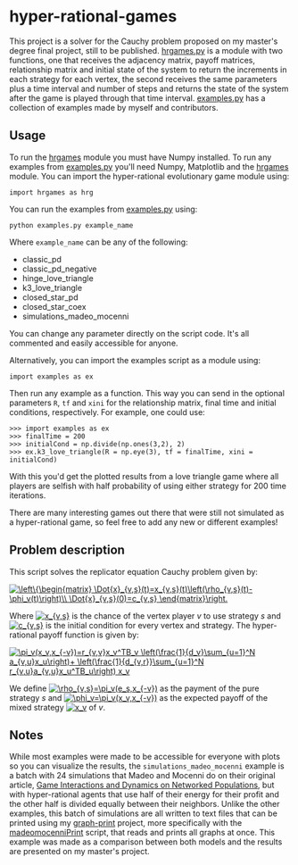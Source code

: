 # hyper-rational-games
  This project is a solver for the Cauchy problem proposed on my master's degree final project, still to be published. 
  [hrgames.py](hrgames.py) is a module with two functions, one that receives the adjacency matrix, payoff matrices, relationship matrix and initial state of the system to return
  the increments in each strategy for each vertex, the second receives the same parameters plus a time interval and number of steps and returns the state of the system after the game is played through that time interval. [examples.py](examples.py) has a collection of examples made by myself and contributors.
  
  ## Usage
  To run the [hrgames](hrgames.py) module you must have Numpy installed. To run any examples from [examples.py](examples.py) you'll need Numpy, Matplotlib and the [hrgames](hrgames.py) module.
  You can import the hyper-rational evolutionary game module using:
  ```
  import hrgames as hrg
  ```
  You can run the examples from [examples.py](examples.py) using:
  ```
  python examples.py example_name
  ```
  
  Where `example_name` can be any of the following:
  - classic_pd
  - classic_pd_negative
  - hinge_love_triangle
  - k3_love_triangle
  - closed_star_pd
  - closed_star_coex
  - simulations_madeo_mocenni
  
  You can change any parameter directly on the script code. It's all commented and easily accessible for anyone.
  
  Alternatively, you can import the examples script as a module using:
  ```
  import examples as ex
  ```
  Then run any example as a function. This way you can send in the optional parameters `R`, `tf` and `xini` for the relationship matrix, final time and initial conditions, respectively. For example, one could use:
  ```
  >>> import examples as ex
  >>> finalTime = 200
  >>> initialCond = np.divide(np.ones(3,2), 2)
  >>> ex.k3_love_triangle(R = np.eye(3), tf = finalTime, xini = initialCond)
  ```
  With this you'd get the plotted results from a love triangle game where all players are selfish with half probability of using either strategy for 200 time iterations.
  
  There are many interesting games out there that were still not simulated as a hyper-rational game, so feel free to add any new or different examples!
  
  ## Problem description
  This script solves the replicator equation Cauchy problem given by:
  
  <a href="https://www.codecogs.com/eqnedit.php?latex=\inline&space;\bg_white&space;\left\{\begin{matrix}&space;\Dot{x}_{v,s}(t)=x_{v,s}(t)\left(\rho_{v,s}(t)-\phi_v(t)\right)\\&space;\Dot{x}_{v,s}(0)=c_{v,s}&space;\end{matrix}\right." target="_blank"><img src="https://latex.codecogs.com/png.latex?\inline&space;\bg_white&space;\left\{\begin{matrix}&space;\Dot{x}_{v,s}(t)=x_{v,s}(t)\left(\rho_{v,s}(t)-\phi_v(t)\right)\\&space;\Dot{x}_{v,s}(0)=c_{v,s}&space;\end{matrix}\right." title="\left\{\begin{matrix} \Dot{x}_{v,s}(t)=x_{v,s}(t)\left(\rho_{v,s}(t)-\phi_v(t)\right)\\ \Dot{x}_{v,s}(0)=c_{v,s} \end{matrix}\right." /></a>
  
  Where <a href="https://www.codecogs.com/eqnedit.php?latex=\inline&space;\bg_white&space;x_{v,s}" target="_blank"><img src="https://latex.codecogs.com/png.latex?\inline&space;\bg_white&space;x_{v,s}" title="x_{v,s}" /></a>
  is the chance of the vertex player *v* to use strategy *s* and <a href="https://www.codecogs.com/eqnedit.php?latex=\inline&space;\bg_white&space;c_{v,s}" target="_blank"><img src="https://latex.codecogs.com/png.latex?\inline&space;\bg_white&space;c_{v,s}" title="c_{v,s}" /></a>
  is the initial condition for every vertex and strategy. The hyper-rational payoff function is given by:
  
  <a href="https://www.codecogs.com/eqnedit.php?latex=\bg_white&space;\pi_v(x_v,x_{-v})=r_{v,v}x_v^TB_v&space;\left(\frac{1}{d_v}\sum_{u=1}^N&space;a_{v,u}x_u\right)&plus;&space;\left(\frac{1}{d_{v,r}}\sum_{u=1}^N&space;r_{v,u}a_{v,u}x_u^TB_u\right)&space;x_v" target="_blank"><img src="https://latex.codecogs.com/png.latex?\bg_white&space;\pi_v(x_v,x_{-v})=r_{v,v}x_v^TB_v&space;\left(\frac{1}{d_v}\sum_{u=1}^N&space;a_{v,u}x_u\right)&plus;&space;\left(\frac{1}{d_{v,r}}\sum_{u=1}^N&space;r_{v,u}a_{v,u}x_u^TB_u\right)&space;x_v" title="\pi_v(x_v,x_{-v})=r_{v,v}x_v^TB_v \left(\frac{1}{d_v}\sum_{u=1}^N a_{v,u}x_u\right)+ \left(\frac{1}{d_{v,r}}\sum_{u=1}^N r_{v,u}a_{v,u}x_u^TB_u\right) x_v" /></a>
  
  We define <a href="https://www.codecogs.com/eqnedit.php?latex=\bg_white&space;\rho_{v,s}=\pi_v(e_s,x_{-v})" target="_blank"><img src="https://latex.codecogs.com/png.latex?\bg_white&space;\rho_{v,s}=\pi_v(e_s,x_{-v})" title="\rho_{v,s}=\pi_v(e_s,x_{-v})" /></a>
  as the payment of the pure strategy *s* and <a href="https://www.codecogs.com/eqnedit.php?latex=\bg_white&space;\phi_v=\pi_v(x_v,x_{-v})" target="_blank"><img src="https://latex.codecogs.com/png.latex?\bg_white&space;\phi_v=\pi_v(x_v,x_{-v})" title="\phi_v=\pi_v(x_v,x_{-v})" /></a>
  as the expected payoff of the mixed strategy <a href="https://www.codecogs.com/eqnedit.php?latex=\bg_white&space;x_v" target="_blank"><img src="https://latex.codecogs.com/png.latex?\bg_white&space;x_v" title="x_v" /></a>
  of *v*.

 ## Notes
  While most examples were made to be accessible for everyone with plots so you can visualize the results, the `simulations_madeo_mocenni` example is a batch with 24 simulations that Madeo and Mocenni do on their original article, [Game Interactions and Dynamics on Networked Populations](https://doi.org/10.1109/TAC.2014.2384755), but with hyper-rational agents that use half of their energy for their profit and the other half is divided equally between their neighbors. Unlike the other examples, this batch of simulations are all written to text files that can be printed using my [graph-print](https://github.com/KehlRafael/graph-print) project, more specifically with the [madeomocenniPrint](https://github.com/KehlRafael/graph-print/blob/main/madeomocenniPrint.py) script, that reads and prints all graphs at once. This example was made as a comparison between both models and the results are presented on my master's project.
